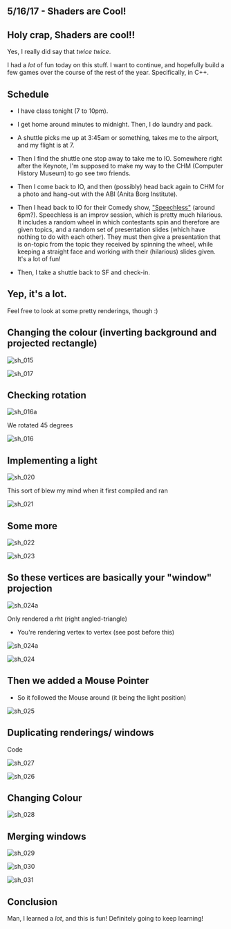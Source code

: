 ## 5/16/17 - Shaders are Cool!


## Holy crap, Shaders are cool!!

Yes, I really did say that *twice* *twice*.

I had a *lot* of fun today on this stuff. 
I want to continue, and hopefully build a few games over the course of the rest of the year.
Specifically, in C++.

## Schedule

- I have class tonight (7 to 10pm).

- I get home around minutes to midnight.
  Then, I do laundry and pack.
  
- A shuttle picks me up at 3:45am or something,
  takes me to the airport, and my flight is at 7.
  
- Then I find the shuttle one stop away to take me to IO.
  Somewhere right after the Keynote, I'm supposed to make 
  my way to the CHM (Computer History Museum) to go see
  two friends. 
  
- Then I come back to IO, and then (possibly) head back again
  to CHM for a photo and hang-out with the ABI (Anita Borg Institute).
  
- Then I head back to IO for their Comedy show, ["Speechless"](https://www.google.com/events/io/schedule/session/ab1b1395-6fca-e311-b297-00155d5066d7) (around 6pm?).
 Speechless is an improv session, which is pretty much hilarious.
 It includes a random wheel in which contestants spin and therefore are given topics, and a 
 random set of presentation slides (which have nothing to do with each other).
 They must then give a presentation that is on-topic from the topic they received by spinning
 the wheel, while keeping a straight face and working with their (hilarious) slides given. 
 It's a lot of fun!

- Then, I take a shuttle back to SF and check-in. 

## Yep, it's a lot.

Feel free to look at some pretty renderings, though :)

## Changing the colour (inverting background and projected rectangle)


![sh_015](/images/sh_015.png)

![sh_017](/images/sh_017.png)

## Checking rotation 

![sh_016a](/images/sh_016a.png)

We rotated 45 degrees 

![sh_016](/images/sh_016.png)

## Implementing a light 

![sh_020](/images/sh_020.png)

This sort of blew my mind when it first compiled and ran

![sh_021](/images/sh_021.png)

## Some more 

![sh_022](/images/sh_022.png)

![sh_023](/images/sh_023.png)

## So these vertices are basically your "window" projection

![sh_024a](/images/sh_024a.png)

Only rendered  a rht (right angled-triangle)

- You're rendering vertex to vertex (see post before this)

![sh_024a](/images/sh_024a.png)

![sh_024](/images/sh_024.png)

## Then we added a Mouse Pointer

- So it followed the Mouse around (it being the light position)

![sh_025](/images/sh_025.png)

## Duplicating renderings/ windows

Code 

![sh_027](/images/sh_027.png)

![sh_026](/images/sh_026.png)


## Changing Colour 

![sh_028](/images/sh_028.png)

## Merging windows 

![sh_029](/images/sh_029.png)

![sh_030](/images/sh_030.png)

![sh_031](/images/sh_031.png)

## Conclusion

Man, I learned a *lot*, and this is fun! 
Definitely going to keep learning!




